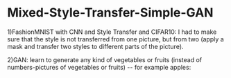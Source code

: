 # Mixed-Style-Transfer-Simple-GAN

1)FashionMNIST with CNN and Style Transfer and CIFAR10: I had to make sure that the style is not transferred from one picture, but from two (apply a mask and transfer two styles to different parts of the picture).

2)GAN: learn to generate any kind of vegetables or fruits (instead of numbers-pictures of vegetables or fruits) -- for example apples:
